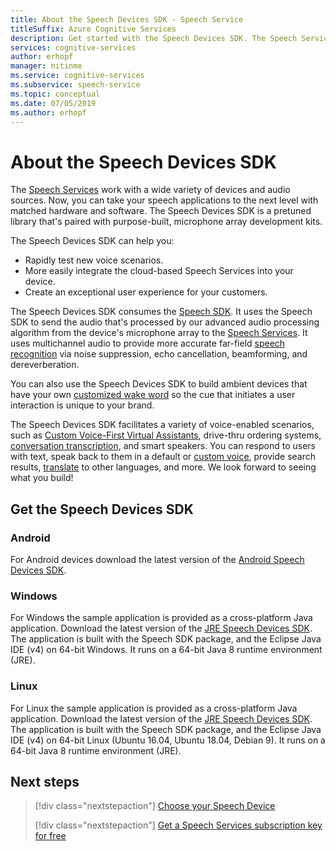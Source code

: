 ```yaml
---
title: About the Speech Devices SDK - Speech Service
titleSuffix: Azure Cognitive Services
description: Get started with the Speech Devices SDK. The Speech Service works with a wide variety of devices and audio sources. Now, you can take your speech applications to the next level with matched hardware and software. The Speech Devices SDK is a pre-tuned library that's paired with purpose-built, microphone array development kits.
services: cognitive-services
author: erhopf
manager: nitinme
ms.service: cognitive-services
ms.subservice: speech-service
ms.topic: conceptual
ms.date: 07/05/2019
ms.author: erhopf
---
```

# About the Speech Devices SDK

The [Speech Services](overview.md) work with a wide variety of devices and audio sources. Now, you can take your speech applications to the next level with matched hardware and software. The Speech Devices SDK is a pretuned library that's paired with purpose-built, microphone array development kits.

The Speech Devices SDK can help you:

* Rapidly test new voice scenarios.
* More easily integrate the cloud-based Speech Services into your device.
* Create an exceptional user experience for your customers.

The Speech Devices SDK consumes the [Speech SDK](speech-sdk.md). It uses the Speech SDK to send the audio that's processed by our advanced audio processing algorithm from the device's microphone array to the [Speech Services](overview.md). It uses multichannel audio to provide more accurate far-field [speech recognition](speech-to-text.md) via noise suppression, echo cancellation, beamforming, and dereverberation.

You can also use the Speech Devices SDK to build ambient devices that have your own [customized wake word](speech-devices-sdk-create-kws.md) so the cue that initiates a user interaction is unique to your brand.

The Speech Devices SDK facilitates a variety of voice-enabled scenarios, such as [Custom Voice-First Virtual Assistants](https://aka.ms/bots/speech/va), drive-thru ordering systems, [conversation transcription](conversation-transcription-service.md), and smart speakers. You can respond to users with text, speak back to them in a default or [custom voice](how-to-customize-voice-font.md), provide search results, [translate](speech-translation.md) to other languages, and more. We look forward to seeing what you build!

## Get the Speech Devices SDK

### Android

For Android devices download the latest version of the [Android Speech Devices SDK](https://aka.ms/sdsdk-download-android).

### Windows

For Windows the sample application is provided as a cross-platform Java application. Download the latest version of the [JRE Speech Devices SDK](https://aka.ms/sdsdk-download-JRE).
The application is built with the Speech SDK package, and the Eclipse Java IDE (v4) on 64-bit Windows. It runs on a 64-bit Java 8 runtime environment (JRE).

### Linux

For Linux the sample application is provided as a cross-platform Java application. Download the latest version of the [JRE Speech Devices SDK](https://aka.ms/sdsdk-download-JRE).
The application is built with the Speech SDK package, and the Eclipse Java IDE (v4) on 64-bit Linux (Ubuntu 16.04, Ubuntu 18.04, Debian 9). It runs on a 64-bit Java 8 runtime environment (JRE).

## Next steps

> [!div class="nextstepaction"]
> [Choose your Speech Device](get-speech-devices-sdk.md)
>
> [!div class="nextstepaction"]
> [Get a Speech Services subscription key for free](get-started.md)
